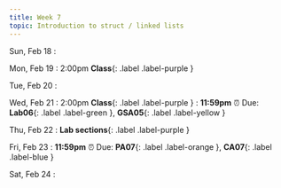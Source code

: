 ```yaml
---
title: Week 7
topic: Introduction to struct / linked lists
---
```

Sun, Feb 18
: 

Mon, Feb 19
: 2:00pm **Class**{: .label .label-purple }


Tue, Feb 20
: 

Wed, Feb 21
: 2:00pm **Class**{: .label .label-purple } 
: **11:59pm**  ⏰  Due: **Lab06**{: .label .label-green }, **GSA05**{: .label .label-yellow }


Thu, Feb 22
: **Lab sections**{: .label .label-purple }


Fri, Feb 23
: **11:59pm**  ⏰  Due: **PA07**{: .label .label-orange }, **CA07**{: .label .label-blue }


Sat, Feb 24
: 

